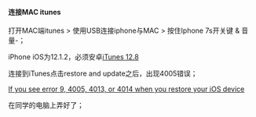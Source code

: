 #### 连接MAC itunes

打开MAC端itunes > 使用USB连接iphone与MAC > 按住Iphone 7s开关键 & 音量-；

iPhone iOS为12.1.2，必须安卓[iTunes 12.8](https://support.apple.com/kb/DL1977?viewlocale=en_US&locale=en_US) 

连接到iTunes点击restore and update之后，出现4005错误；

[If you see error 9, 4005, 4013, or 4014 when you restore your iOS device](https://support.apple.com/zh-cn/HT201444)

在同学的电脑上弄好了；
